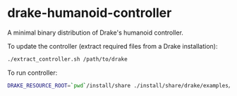 # drake-humanoid-controller

A minimal binary distribution of Drake's humanoid controller.

To update the controller (extract required files from a Drake installation):
```bash
./extract_controller.sh /path/to/drake
```

To run controller:
```bash
DRAKE_RESOURCE_ROOT=`pwd`/install/share ./install/share/drake/examples/humanoid_controller/valkyrie_balancing_demo
```
